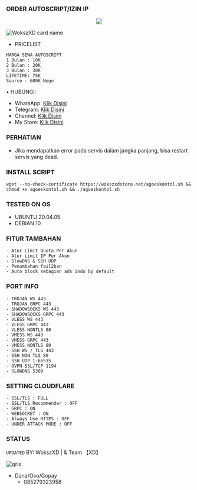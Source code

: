 ### ORDER AUTOSCRIPT/IZIN IP
<p align="center">  
  <img src="https://readme-typing-svg.herokuapp.com?color=%2336BCF7&center=true&vCenter=true&lines=Welcome%20To%20My%20Hosting" />  
</p>

![WokszXD card name](https://cardivo.vercel.app/api?name=WokszXD&description=Hi,%20everyone!%20and%20Nice%20to%20meet%20you%20%F0%9F%91%8B&image=https://github.com/pusoxx/ver3/raw/main/1686655025212.png?v=4&backgroundColor=%23ecf0f1&telegram=/&github=WokszXD&pattern=leaf&colorPattern=%23eaeaea)
- PRICELIST
```
HARGA SEWA AUTOSCRIPT 
1 Bulan : 10K
2 Bulan : 20K
3 Bulan : 30K
LIFETIME: 75K
Source : 600K Nego
```
• HUBUNGI:
- WhatsApp: [Klik Disini](https://wa.me/6285279323958)
- Telegram: [Klik Disini](https://t.me/wokszxd_rajing_mengaji)
- Channel: [Klik Disini](https://t.me/WokszXDStore)
- My Store: [Klik Disini](https://wokszxdstore.my.id)

### PERHATIAN


- Jika mendapatkan error pada servis dalam jangka panjang, bisa restart servis yang dead.


### INSTALL SCRIPT 
<pre><code>wget --no-check-certificate https://wokszxdstore.net/agoeskontol.sh && chmod +x agoeskontol.sh && ./agoeskontol.sh</code></pre>

### TESTED ON OS 
- UBUNTU 20.04.05
- DEBIAN 10

### FITUR TAMBAHAN
```
- Atur Limit Quota Per Akun
- Atur Limit IP Per Akun
- SlowDNS & SSH UDP
- Penambahan fail2ban
- Auto block sebagian ads indo by default
```

### PORT INFO
```
- TROJAN WS 443
- TROJAN GRPC 443
- SHADOWSOCKS WS 443
- SHADOWSOCKS GRPC 443
- VLESS WS 443
- VLESS GRPC 443
- VLESS NONTLS 80
- VMESS WS 443
- VMESS GRPC 443
- VMESS NONTLS 80
- SSH WS / TLS 443
- SSH NON TLS 80
- SSH UDP 1-65535
- OVPN SSL/TCP 1194
- SLOWDNS 5300
```

### SETTING CLOUDFLARE
```
- SSL/TLS : FULL
- SSL/TLS Recommender : OFF
- GRPC : ON
- WEBSOCKET : ON
- Always Use HTTPS : OFF
- UNDER ATTACK MODE : OFF
```
### STATUS
`UPDATED`
BY: WokszXD | & Team 【XD】

![qris](https://wokszxdstore.net/source/buy.jpg)
- Dana/Ovo/Gopay
  - 085279323958
